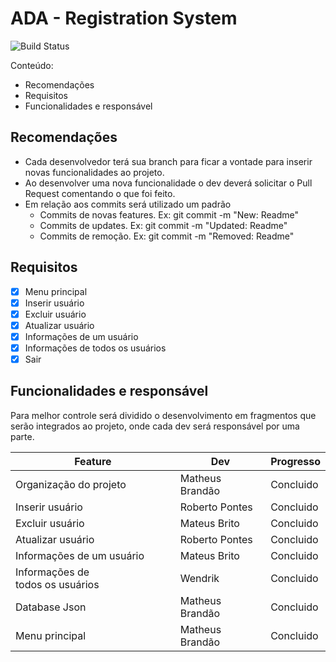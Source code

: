 # ADA - Registration System
![Build Status](https://travis-ci.org/joemccann/dillinger.svg?branch=master)

Conteúdo:
- Recomendações
- Requisitos
- Funcionalidades e responsável

## Recomendações
- Cada desenvolvedor terá sua branch para ficar a vontade para inserir novas funcionalidades ao projeto.
- Ao desenvolver uma nova funcionalidade o dev deverá solicitar o Pull Request comentando o que foi feito.
- Em relação aos commits será utilizado um padrão
    - Commits de novas features. Ex: git commit -m "New: Readme"
    - Commits de updates. Ex: git commit -m "Updated: Readme"
    - Commits de remoção. Ex: git commit -m "Removed: Readme"

## Requisitos
- [x] Menu principal
- [x] Inserir usuário
- [x] Excluir usuário
- [x] Atualizar usuário
- [x] Informações de um usuário
- [x] Informações de todos os usuários
- [x] Sair

## Funcionalidades e responsável

Para melhor controle será dividido o desenvolvimento em fragmentos que serão integrados ao projeto, onde cada dev será responsável por uma parte.

| Feature | Dev | Progresso
| ------ | ------ | ------ |
| Organização do projeto | Matheus Brandão | Concluido |
| Inserir usuário | Roberto Pontes | Concluido |
| Excluir usuário | Mateus Brito | Concluido |
| Atualizar usuário | Roberto Pontes | Concluido |
| Informações de um usuário | Mateus Brito | Concluido |
| Informações de todos os usuários | Wendrik | Concluido |
| Database Json | Matheus Brandão | Concluido |
| Menu principal | Matheus Brandão | Concluido |